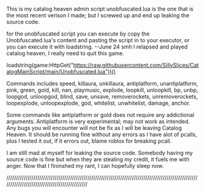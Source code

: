 This is my catalog heaven admin script unobfuscated.lua is the one that is the most recent verison I made; but I screwed up and end up leaking the source code.


for the unobfuscated script you can execute by copy the Unobfuscated.lua's content and pasting the script in to your executor, or you can execute it with loadstring. --June 24 smh I relapsed and played catalog heaven, I really need to quit this game.

loadstring(game:HttpGet("https://raw.githubusercontent.com/SillySlices/CatalogMainScript/main/Unobfuscated.lua"))()

Commands includes speed, killaura, unkillaura, antiplatform, unantiplatform, pink, green, gold, kill, nan, playmusic, explode, loopkill, unloopkill, bp, unbp, loopgod, unloopgod, blind, save, unsave, removerockets, unremoverockets, loopexplode, unloopexplode, god, whitelist, unwhitelist, damage, anchor.

Some commands like antiplatform or gold does not require any addictional arguments.
Antiplatform is very experimental; may not work as intended.
Any bugs you will encounter will not be fix as I will be leaving Catalog Heaven.
It should be running fine without any errors as I have alot of pcalls, plus I tested it out, if it errors out, blame roblox for breaking pcall.


I am still mad at myself for leaking the source code. Somebody having my source code is fine but when they are stealing my credit, it fuels me with anger. Now that I fininshed my rant, I can hopefully sleep now.


/////////////////////////////////////////////////////////////////////////////////////////////////////////////////////////////////////////////

